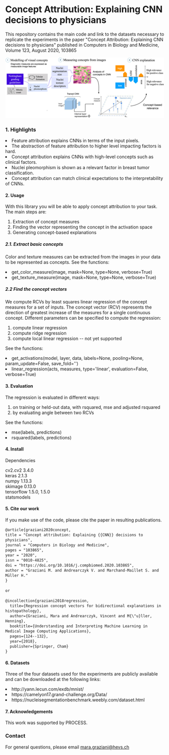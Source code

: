 # Concept Attribution: Explaining CNN decisions to physicians
This repository contains the main code and link to the datasets necessary to replicate the experiments in the paper "Concept Attribution: Explaining CNN decisions to physicians" published in Computers in Biology and Medicine, Volume 123, August 2020, 103865

![Alt text](figs/abstract.jpg?raw=true "Concept Attribution summary")

### 1. Highlights

<li> Feature attribution explains CNNs in terms of the input pixels.
<li> The abstraction of feature attribution to higher level impacting factors is hard.
<li> Concept attribution explains CNNs with high-level concepts such as clinical factors.
<li> Nuclei pleomorphism is shown as a relevant factor in breast tumor classification.
<li> Concept attribution can match clinical expectations to the interpretability of CNNs.

#### 2. Usage

With this library you will be able to apply concept attribution to your task.
The main steps are:
1. Extraction of concept measures
2. Finding the vector representing the concept in the activation space
3. Generating concept-based explanations

##### 2.1. Extract basic concepts
Color and texture measures can be extracted from the images in your data to be represented as concepts.
See the functions:
<li> get_color_measure(image, mask=None, type=None, verbose=True)
<li> get_texture_measure(image, mask=None, type=None, verbose=True)

##### 2.2 Find the concept vectors
We compute RCVs by least squares linear regression of the concept measures for a set of inputs. The concept vector (RCV) represents the direction of greatest increase of the measures for a single continuous concept. Different parameters can be specified to compute the regression:  
 1. compute linear regression  
 2. compute ridge regression
 3. compute local linear regression -- not yet supported

 See the functions:
 <li> get_activations(model, layer, data, labels=None, pooling=None, param_update=False, save_fold='')
 <li> linear_regression(acts, measures, type='linear', evaluation=False, verbose=True)

#### 3. Evaluation

 The regression is evaluated in different ways:
  1. on training or held-out data, with rsquared, mse and adjusted rsquared
  2. by evaluating angle between two RCVs

 See the functions:
 <li> mse(labels, predictions)
 <li> rsquared(labels, predictions)
  
#### 4. Install  
Dependencies 

cv2.cv2	3.4.0		
keras	2.1.3		
numpy	1.13.3		
skimage	0.13.0		
tensorflow	1.5.0, 1.5.0	
statsmodels

#### 5. Cite our work

If you make use of the code, please cite the paper in resulting publications.

```
@article{graziani2020concept,
title = "Concept attribution: Explaining {{CNN}} decisions to physicians",
journal = "Computers in Biology and Medicine",
pages = "103865",
year = "2020",
issn = "0010-4825",
doi = "https://doi.org/10.1016/j.compbiomed.2020.103865",
author = "Graziani M. and Andrearczyk V. and Marchand-Maillet S. and Müller H."
}

or

@incollection{graziani2018regression,
  title={Regression concept vectors for bidirectional explanations in histopathology},
  author={Graziani, Mara and Andrearczyk, Vincent and M{\"u}ller, Henning},
  booktitle={Understanding and Interpreting Machine Learning in Medical Image Computing Applications},
  pages={124--132},
  year={2018},
  publisher={Springer, Cham}
}

```

#### 6. Datasets
Three of the four datasets used for the experiments are publicly available and can be downloaded at the following links:
<li>http://yann.lecun.com/exdb/mnist/
<li>https://camelyon17.grand-challenge.org/Data/
<li>https://nucleisegmentationbenchmark.weebly.com/dataset.html

#### 7. Acknowledgements

This work was supported by PROCESS.

### Contact

For general questions, please email mara.graziani@hevs.ch <br />
